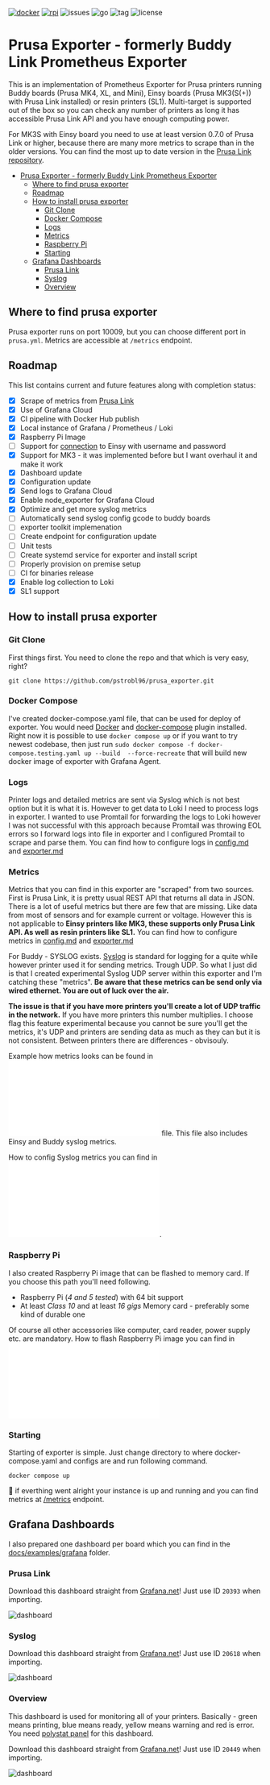 [![docker](https://img.shields.io/github/actions/workflow/status/pstrobl96/prusa_exporter/docker.yml)](https://github.com/pstrobl96/prusa_exporter/actions/workflows/docker.yml) 
[![rpi](https://img.shields.io/github/actions/workflow/status/pstrobl96/prusa_exporter/rpi.yml)](https://github.com/pstrobl96/prusa_exporter/actions/workflows/rpi.yml) 
![issues](https://img.shields.io/github/issues/pstrobl96/prusa_exporter) 
![go](https://img.shields.io/github/go-mod/go-version/pstrobl96/prusa_exporter) 
![tag](https://img.shields.io/github/v/tag/pstrobl96/prusa_exporter) 
![license](https://img.shields.io/github/license/pstrobl96/prusa_exporter)

# Prusa Exporter - formerly Buddy Link Prometheus Exporter

This is an implementation of Prometheus Exporter for Prusa printers running Buddy boards (Prusa MK4, XL, and Mini), Einsy boards (Prusa MK3(S(+)) with Prusa Link installed) or resin printers (SL1). Multi-target is supported out of the box so you can check any number of printers as long it has accessible Prusa Link API and you have enough computing power.

For MK3S with Einsy board you need to use at least version 0.7.0 of Prusa Link or higher, because there are many more metrics to scrape than in the older versions. You can find the most up to date version in the [Prusa Link repository](https://github.com/prusa3d/Prusa-Link/releases).

- [Prusa Exporter - formerly Buddy Link Prometheus Exporter](#prusa-exporter---formerly-buddy-link-prometheus-exporter)
  - [Where to find prusa exporter](#where-to-find-prusa-exporter)
  - [Roadmap](#roadmap)
  - [How to install prusa exporter](#how-to-install-prusa-exporter)
    - [Git Clone](#git-clone)
    - [Docker Compose](#docker-compose)
    - [Logs](#logs)
    - [Metrics](#metrics)
    - [Raspberry Pi](#raspberry-pi)
    - [Starting](#starting)
  - [Grafana Dashboards](#grafana-dashboards)
    - [Prusa Link](#prusa-link)
    - [Syslog](#syslog)
    - [Overview](#overview)

## Where to find prusa exporter

Prusa exporter runs on port 10009, but you can choose different port in `prusa.yml`. Metrics are accessible at `/metrics` endpoint.

## Roadmap

This list contains current and future features along with completion status:

- [x] Scrape of metrics from [Prusa Link](https://github.com/prusa3d/Prusa-Link/tree/0.7.0rc3)
- [x] Use of Grafana Cloud
- [x] CI pipeline with Docker Hub publish
- [x] Local instance of Grafana / Prometheus / Loki
- [x] Raspberry Pi Image
- [ ] Support for [connection](#21) to Einsy with username and password
- [x] Support for MK3 - it was implemented before but I want overhaul it and make it work
- [x] Dashboard update
- [x] Configuration update
- [x] Send logs to Grafana Cloud
- [x] Enable node_exporter for Grafana Cloud
- [x] Optimize and get more syslog metrics
- [ ] Automatically send syslog config gcode to buddy boards 
- [ ] exporter toolkit implemenation
- [ ] Create endpoint for configuration update
- [ ] Unit tests
- [ ] Create systemd service for exporter and install script
- [ ] Properly provision on premise setup
- [ ] CI for binaries release
- [x] Enable log collection to Loki
- [x] SL1 support

## How to install prusa exporter

### Git Clone

First things first. You need to clone the repo and that which is very easy, right?

`git clone https://github.com/pstrobl96/prusa_exporter.git`

### Docker Compose

I've created docker-compose.yaml file, that can be used for deploy of exporter. You would need [Docker](https://docs.docker.com/engine/install/) and [docker-compose](https://docs.docker.com/compose/install/linux/) plugin installed. Right now it is possible to use `docker compose up` or if you want to try newest codebase, then just run `sudo docker compose -f docker-compose.testing.yaml up --build  --force-recreate` that will build new docker image of exporter with Grafana Agent.

### Logs

Printer logs and detailed metrics are sent via Syslog which is not best option but it is what it is. However to get data to Loki I need to process logs in exporter. I wanted to use Promtail for forwarding the logs to Loki however I was not successful with this approach because Promtail was throwing EOL errors so I forward logs into file in exporter and I configured Promtail to scrape and parse them. You can find how to configure logs in [config.md](docs/config.md) and [exporter.md](docs/exporter.md) 

### Metrics

Metrics that you can find in this exporter are "scraped" from two sources. First is Prusa Link, it is pretty usual REST API that returns all data in JSON. There is a lot of useful metrics but there are few that are missing. Like data from most of sensors and for example current or voltage. However this is not applicable to **Einsy printers like MK3, these supports only Prusa Link API. As well as resin printers like SL1.** You can find how to configure metrics in [config.md](docs/config.md) and [exporter.md](docs/exporter.md) 

For Buddy - SYSLOG exists. [Syslog](https://en.wikipedia.org/wiki/Syslog) is standard for logging for a quite while however printer used it for sending metrics. Trough UDP. So what I just did is that I created experimental Syslog UDP server within this exporter and I'm catching these "metrics". **Be aware that these metrics can be send only via wired ethernet. You are out of luck over the air.**

**The issue is that if you have more printers you'll create a lot of UDP traffic in the network.** If you have more printers this number multiplies. I choose flag this feature experimental because you cannot be sure you'll get the metrics, it's UDP and printers are sending data as much as they can but it is not consistent. Between printers there are differences - obvisouly. 

Example how metrics looks can be found in ![this](docs/examples/metrics_example.md) file. This file also includes Einsy and Buddy syslog metrics.

How to config Syslog metrics you can find in ![documentation](docs/syslog.md).

### Raspberry Pi

I also created Raspberry Pi image that can be flashed to memory card. If you choose this path you'll need following.

- Raspberry Pi (*4 and 5 tested*) with 64 bit support
- At least *Class 10* and at least *16 gigs* Memory card - preferably some kind of durable one

Of course all other accessories like computer, card reader, power supply etc. are mandatory. How to flash Raspberry Pi image you can find in ![documentation](docs/rpi_image.md)

### Starting

Starting of exporter is simple. Just change directory to where docker-compose.yaml and configs are and run following command.

```
docker compose up

```

:tada: if everthing went alright your instance is up and running and you can find metrics at [/metrics](http://localhost:10009/metrics) endpoint.

## Grafana Dashboards

I also prepared one dashboard per board which you can find in the [docs/examples/grafana](docs/examples/config/grafana/provisioning) folder.

### Prusa Link

Download this dashboard straight from [Grafana.net](https://grafana.com/grafana/dashboards/20393)! Just use ID `20393` when importing.  

![dashboard](docs/examples/grafana/prusalink.png)

### Syslog

Download this dashboard straight from [Grafana.net](https://grafana.com/grafana/dashboards/20618)! Just use ID `20618` when importing.  

![dashboard](docs/examples/grafana/syslog.png)

### Overview

This dashboard is used for monitoring all of your printers. Basically - green means printing, blue means ready, yellow means warning and red is error. You need [polystat panel](https://github.com/grafana/grafana-polystat-panel) for this dashboard.

Download this dashboard straight from [Grafana.net](https://grafana.com/grafana/dashboards/20449)! Just use ID `20449` when importing.  

![dashboard](docs/examples/grafana/overview.png)
